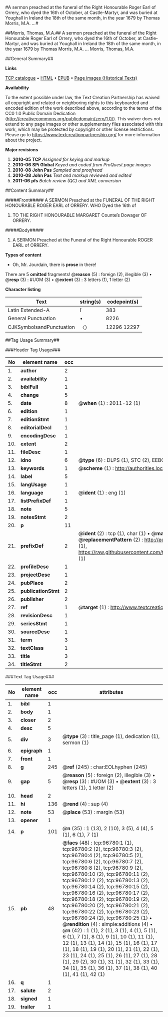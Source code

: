 #A sermon preached at the funeral of the Right Honourable Roger Earl of Orrery, who dyed the 16th of October, at Castle-Martyr, and was buried at Youghall in Ireland the 18th of the same month, in the year 1679 by Thomas Morris, M.A. ...#

##Morris, Thomas, M.A.##
A sermon preached at the funeral of the Right Honourable Roger Earl of Orrery, who dyed the 16th of October, at Castle-Martyr, and was buried at Youghall in Ireland the 18th of the same month, in the year 1679 by Thomas Morris, M.A. ...
Morris, Thomas, M.A.

##General Summary##

**Links**

[TCP catalogue](http://www.ota.ox.ac.uk/tcp/)  • 
[HTML](http://tei.it.ox.ac.uk/tcp/Texts-HTML/free/A51/A51401.html)  • 
[EPUB](http://tei.it.ox.ac.uk/tcp/Texts-EPUB/free/A51/A51401.epub) • 
[Page images (Historical Texts)](https://historicaltexts.jisc.ac.uk/eebo-13033091e)

**Availability**

To the extent possible under law, the Text Creation Partnership has waived all copyright and related or neighboring rights to this keyboarded and encoded edition of the work described above, according to the terms of the CC0 1.0 Public Domain Dedication (http://creativecommons.org/publicdomain/zero/1.0/). This waiver does not extend to any page images or other supplementary files associated with this work, which may be protected by copyright or other license restrictions. Please go to https://www.textcreationpartnership.org/ for more information about the project.

**Major revisions**

1. __2010-05__ __TCP__ *Assigned for keying and markup*
1. __2010-06__ __SPi Global__ *Keyed and coded from ProQuest page images*
1. __2010-08__ __John Pas__ *Sampled and proofread*
1. __2010-08__ __John Pas__ *Text and markup reviewed and edited*
1. __2011-06__ __pfs__ *Batch review (QC) and XML conversion*

##Content Summary##

#####Front#####
A SERMON Preached at the FUNERAL OF THE RIGHT HONOURABLE ROGER EARL of ORRERY. WHO Dyed the 16th of 
1. TO THE RIGHT HONOURABLE MARGARET Counteſs Dowager OF ORRERY.

#####Body#####

1. A SERMON Preached at the Funeral of the Right Honourable ROGER EARL of ORRERY.

**Types of content**

  * Oh, Mr. Jourdain, there is **prose** in there!

There are 5 **omitted** fragments! 
 @__reason__ (5) : foreign (2), illegible (3)  •  @__resp__ (3) : #UOM (3)  •  @__extent__ (3) : 3 letters (1), 1 letter (2)

**Character listing**


|Text|string(s)|codepoint(s)|
|---|---|---|
|Latin Extended-A|ſ|383|
|General Punctuation|•|8226|
|CJKSymbolsandPunctuation|〈〉|12296 12297|

##Tag Usage Summary##

###Header Tag Usage###

|No|element name|occ|attributes|
|---|---|---|---|
|1.|__author__|2||
|2.|__availability__|1||
|3.|__biblFull__|1||
|4.|__change__|5||
|5.|__date__|8| @__when__ (1) : 2011-12 (1)|
|6.|__edition__|1||
|7.|__editionStmt__|1||
|8.|__editorialDecl__|1||
|9.|__encodingDesc__|1||
|10.|__extent__|2||
|11.|__fileDesc__|1||
|12.|__idno__|6| @__type__ (6) : DLPS (1), STC (2), EEBO-CITATION (1), OCLC (1), VID (1)|
|13.|__keywords__|1| @__scheme__ (1) : http://authorities.loc.gov/ (1)|
|14.|__label__|5||
|15.|__langUsage__|1||
|16.|__language__|1| @__ident__ (1) : eng (1)|
|17.|__listPrefixDef__|1||
|18.|__note__|5||
|19.|__notesStmt__|2||
|20.|__p__|11||
|21.|__prefixDef__|2| @__ident__ (2) : tcp (1), char (1)  •  @__matchPattern__ (2) : ([0-9\-]+):([0-9IVX]+) (1), (.+) (1)  •  @__replacementPattern__ (2) : http://eebo.chadwyck.com/downloadtiff?vid=$1&page=$2 (1), https://raw.githubusercontent.com/textcreationpartnership/Texts/master/tcpchars.xml#$1 (1)|
|22.|__profileDesc__|1||
|23.|__projectDesc__|1||
|24.|__pubPlace__|2||
|25.|__publicationStmt__|2||
|26.|__publisher__|2||
|27.|__ref__|1| @__target__ (1) : http://www.textcreationpartnership.org/docs/. (1)|
|28.|__revisionDesc__|1||
|29.|__seriesStmt__|1||
|30.|__sourceDesc__|1||
|31.|__term__|3||
|32.|__textClass__|1||
|33.|__title__|3||
|34.|__titleStmt__|2||


###Text Tag Usage###

|No|element name|occ|attributes|
|---|---|---|---|
|1.|__bibl__|1||
|2.|__body__|1||
|3.|__closer__|2||
|4.|__desc__|5||
|5.|__div__|3| @__type__ (3) : title_page (1), dedication (1), sermon (1)|
|6.|__epigraph__|1||
|7.|__front__|1||
|8.|__g__|245| @__ref__ (245) : char:EOLhyphen (245)|
|9.|__gap__|5| @__reason__ (5) : foreign (2), illegible (3)  •  @__resp__ (3) : #UOM (3)  •  @__extent__ (3) : 3 letters (1), 1 letter (2)|
|10.|__head__|2||
|11.|__hi__|136| @__rend__ (4) : sup (4)|
|12.|__note__|53| @__place__ (53) : margin (53)|
|13.|__opener__|1||
|14.|__p__|101| @__n__ (35) : 1 (13), 2 (10), 3 (5), 4 (4), 5 (1), 6 (1), 7 (1)|
|15.|__pb__|48| @__facs__ (48) : tcp:96780:1 (1), tcp:96780:2 (2), tcp:96780:3 (2), tcp:96780:4 (2), tcp:96780:5 (2), tcp:96780:6 (2), tcp:96780:7 (2), tcp:96780:8 (2), tcp:96780:9 (2), tcp:96780:10 (2), tcp:96780:11 (2), tcp:96780:12 (2), tcp:96780:13 (2), tcp:96780:14 (2), tcp:96780:15 (2), tcp:96780:16 (2), tcp:96780:17 (2), tcp:96780:18 (2), tcp:96780:19 (2), tcp:96780:20 (2), tcp:96780:21 (2), tcp:96780:22 (2), tcp:96780:23 (2), tcp:96780:24 (2), tcp:96780:25 (1)  •  @__rendition__ (4) : simple:additions (4)  •  @__n__ (42) : 1 (1), 2 (1), 3 (1), 4 (1), 5 (1), 6 (1), 7 (1), 8 (1), 9 (1), 10 (1), 11 (1), 12 (1), 13 (1), 14 (1), 15 (1), 16 (1), 17 (1), 18 (1), 19 (1), 20 (1), 21 (1), 22 (1), 23 (1), 24 (1), 25 (1), 26 (1), 27 (1), 28 (1), 29 (2), 30 (1), 31 (1), 32 (1), 33 (1), 34 (1), 35 (1), 36 (1), 37 (1), 38 (1), 40 (1), 41 (1), 42 (1)|
|16.|__q__|1||
|17.|__salute__|2||
|18.|__signed__|1||
|19.|__trailer__|1||
